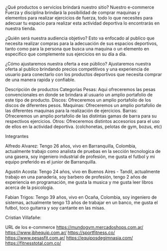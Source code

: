 ¿Qué productos o servicios brindará nuestro sitio?
Nuestro e-commerce Fuerza y disciplina brindará la posibilidad de comprar maquinas y elementos para realizar ejercicios de fuerza, todo lo que necesites para adecuar tu espacio para realizar esta actividad deportiva lo encontrarás en nuestra tienda.


¿Quién será nuestra audiencia objetivo?
Esto va enfocado al publico que necesita realizar compras para la adecuación de sus espacios deportivos, tanto como para la persona que busca una maquina o un elemento en especifico que complemente sus ejercicios en su día a día.


¿Cómo ajustaremos nuestra oferta a ese público?
Ajustaremos nuestra oferta al publico brindando precios competitivos y una experiencia de usuario para conectarlo con los productos deportivos que necesita comprar de una manera rapida y confiable.


Descripción de productos
Categorías
Pesas: Aqui ofreceremos las pesas convencionales en donde se brindara al usuario un amplio portafolio de este tipo de producto.
Discos: Ofreceremos un amplio portafolio de los discos de diferentes pesos.
Maquinas: Ofreceremos un amplio portafolio de las diferentes maquinas para la realización de ejercicios.
Barras: Ofreceremos un amplio portafolio de las distintas gamas de barra para su respectivos ejercicios.
Otros: Ofreceremos distintos accesorios para el uso de ellos en la actividad deportiva. (colchonetas, pelotas de gym, bozus, etc)

Integrantes

Alfredo Alvarez: Tengo 26 años, vivo en Barranquilla, Colombia, actualmente trabajo como analista de pruebas en la sección tecnologica de una gasera, soy ingeniero industrial de profesión, me gusta el futbol y mi equipo preferido es el junior de Barranquilla.

Agustin Acosta: Tengo 24 años, vivo en Buenos Aires - Tandil, actualmente trabajo en una panaderia, soy barbero de profesión, tengo 2 años de experiencia en programación, me gusta la musica y me gusta leer libros acerca de la psicologia.

Fabian Trigos: Tengo 39 años, vivo en Ocaña, Colombia, soy ingeniero de sistemas, actualmente tengo 13 años de trabajar en un banco, me gusta el futbol, toco guitarra y soy cantante en las misas.

Cristian Villafañe:

URL de los e-commerce
https://mundogym.mercadoshops.com.ar/
https://www.jbhequip.com.ar/
https://sportfitness.co/
https://www.pesasfit.com.ar/
https://equiposdegimnasia.com/
https://fitnesstotal.com.co/


